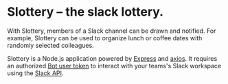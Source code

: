 # Slottery – the slack lottery.

With Slottery, members of a Slack channel can be drawn and notified. For example, Slottery can be used to organize lunch or coffee dates with randomly selected colleagues.

Slottery is a Node.js application powered by [Express](https://expressjs.com/) and [axios](https://axios-http.com/). It requires an authorized [Bot user token](https://api.slack.com/authentication/token-types#granular_bot) to interact with your teams's Slack workspace using the [Slack API](https://api.slack.com/).
